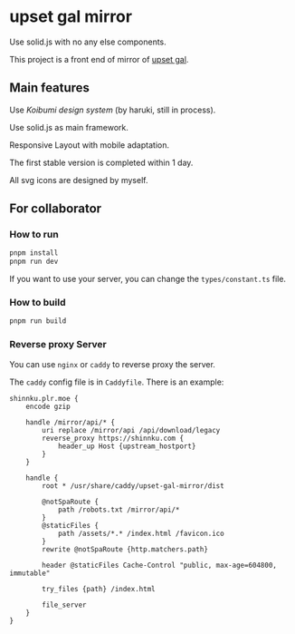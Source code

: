 # upset gal mirror

Use solid.js with no any else components.

This project is a front end of mirror of [upset gal](https://shinnku.com/).

## Main features

Use _Koibumi design system_ (by haruki, still in process).

Use solid.js as main framework.

Responsive Layout with mobile adaptation.

The first stable version is completed within 1 day.

All svg icons are designed by myself.

## For collaborator

### How to run

```bash
pnpm install 
pnpm run dev
```

If you want to use your server, you can change the `types/constant.ts` file.

### How to build

```bash
pnpm run build
```

### Reverse proxy Server

You can use `nginx` or `caddy` to reverse proxy the server.

The `caddy` config file is in `Caddyfile`. There is an example:

```caddyfile
shinnku.plr.moe {
    encode gzip
    
    handle /mirror/api/* {
        uri replace /mirror/api /api/download/legacy
        reverse_proxy https://shinnku.com {
            header_up Host {upstream_hostport}
        }
    }

    handle {
        root * /usr/share/caddy/upset-gal-mirror/dist

        @notSpaRoute {
            path /robots.txt /mirror/api/*
        }
        @staticFiles {
            path /assets/*.* /index.html /favicon.ico
        }
        rewrite @notSpaRoute {http.matchers.path}
        
        header @staticFiles Cache-Control "public, max-age=604800, immutable"

        try_files {path} /index.html

        file_server
    }
}

```